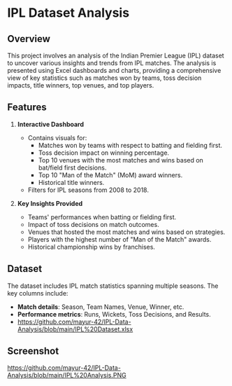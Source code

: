 # IPL Dataset Analysis

## Overview
This project involves an analysis of the Indian Premier League (IPL) dataset to uncover various insights and trends from IPL matches. The analysis is presented using Excel dashboards and charts, providing a comprehensive view of key statistics such as matches won by teams, toss decision impacts, title winners, top venues, and top players.

## Features
1. **Interactive Dashboard**
   - Contains visuals for:
     - Matches won by teams with respect to batting and fielding first.
     - Toss decision impact on winning percentage.
     - Top 10 venues with the most matches and wins based on bat/field first decisions.
     - Top 10 "Man of the Match" (MoM) award winners.
     - Historical title winners.
   - Filters for IPL seasons from 2008 to 2018.

2. **Key Insights Provided**
   - Teams' performances when batting or fielding first.
   - Impact of toss decisions on match outcomes.
   - Venues that hosted the most matches and wins based on strategies.
   - Players with the highest number of "Man of the Match" awards.
   - Historical championship wins by franchises.

## Dataset
The dataset includes IPL match statistics spanning multiple seasons. The key columns include:
- **Match details**: Season, Team Names, Venue, Winner, etc.
- **Performance metrics**: Runs, Wickets, Toss Decisions, and Results.
- https://github.com/mayur-42/IPL-Data-Analysis/blob/main/IPL%20Dataset.xlsx

## Screenshot
https://github.com/mayur-42/IPL-Data-Analysis/blob/main/IPL%20Analysis.PNG


